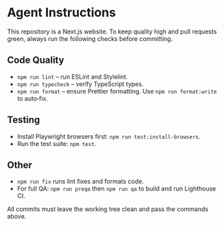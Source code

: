 # Agent Instructions

This repository is a Next.js website. To keep quality high and pull requests green, always run the following checks before committing.

## Code Quality

- `npm run lint` – run ESLint and Stylelint.
- `npm run typecheck` – verify TypeScript types.
- `npm run format` – ensure Prettier formatting. Use `npm run format:write` to auto‑fix.

## Testing

- Install Playwright browsers first: `npm run test:install-browsers`.
- Run the test suite: `npm test`.

## Other

- `npm run fix` runs lint fixes and formats code.
- For full QA: `npm run preqa` then `npm run qa` to build and run Lighthouse CI.

All commits must leave the working tree clean and pass the commands above.
